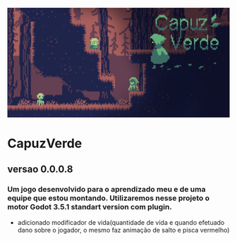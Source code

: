 ![capa](capuzVerde.png)
# CapuzVerde
## versao 0.0.0.8
### Um jogo desenvolvido para o aprendizado meu e de uma equipe que estou montando. Utilizaremos nesse projeto o motor Godot 3.5.1 standart version com plugin.
- adicionado modificador de vida(quantidade de vida e quando efetuado dano sobre o jogador, o mesmo faz animação de salto e pisca vermelho)